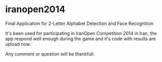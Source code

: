 iranopen2014
============

Final Application for 2-Letter Alphabet Detection and Face Recognition

It's been used for participating in IranOpen Competition 2014 in Iran, the app respond well enough during the game and it's code with results are upload now.

Any comment or question will be thankfull.
